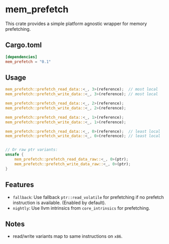 # mem_prefetch

This crate provides a simple platform agnostic wrapper for memory prefetching.

## Cargo.toml

```toml 
[dependencies]
mem_prefetch = "0.1"
```

## Usage

``` rust
mem_prefetch::prefetch_read_data::<_, 3>(reference);  // most local
mem_prefetch::prefetch_write_data::<_, 3>(reference); // most local 

mem_prefetch::prefetch_read_data::<_, 2>(reference);
mem_prefetch::prefetch_write_data::<_, 2>(reference);

mem_prefetch::prefetch_read_data::<_, 1>(reference);
mem_prefetch::prefetch_write_data::<_, 1>(reference);

mem_prefetch::prefetch_read_data::<_, 0>(reference);  // least local
mem_prefetch::prefetch_write_data::<_, 0>(reference); // least local


// Or raw ptr variants:
unsafe {
    mem_prefetch::prefetch_read_data_raw::<_, 0>(ptr);
    mem_prefetch::prefetch_write_data_raw::<_, 0>(ptr);
}
```


## Features 

- `fallback`: Use fallback `ptr::read_volatile` for prefetching if no prefetch instruction is available. (Enabled by default).
- `nightly`: Use llvm intrinsics from `core_intrinsics` for prefetching.

## Notes
- read/write variants map to same instructions on `x86`.
